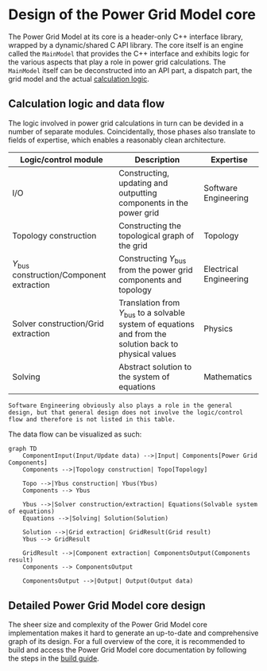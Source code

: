 <!--
SPDX-FileCopyrightText: Contributors to the Power Grid Model project <powergridmodel@lfenergy.org>

SPDX-License-Identifier: MPL-2.0
-->

# Design of the Power Grid Model core

The Power Grid Model at its core is a header-only C++ interface library, wrapped by a dynamic/shared C API library.
The core itself is an engine called the `MainModel` that provides the C++ interface and exhibits logic for the various aspects that play a role in power grid calculations.
The `MainModel` itself can be deconstructed into an API part, a dispatch part, the grid model and the actual [calculation logic](#calculation-logic-and-data-flow).

## Calculation logic and data flow

The logic involved in power grid calculations in turn can be devided in a number of separate modules.
Coincidentally, those phases also translate to fields of expertise, which enables a reasonably clean architecture.

| Logic/control module                               | Description                                                                                                       | Expertise              |
| -------------------------------------------------- | ----------------------------------------------------------------------------------------------------------------- | ---------------------- |
| I/O                                                | Constructing, updating and outputting components in the power grid                                                | Software Engineering   |
| Topology construction                              | Constructing the topological graph of the grid                                                                    | Topology               |
| $Y_{\text{bus}}$ construction/Component extraction | Constructing $Y_{\text{bus}}$ from the power grid components and topology                                         | Electrical Engineering |
| Solver construction/Grid extraction                | Translation from $Y_{\text{bus}}$ to a solvable system of equations and from the solution back to physical values | Physics                |
| Solving                                            | Abstract solution to the system of equations                                                                      | Mathematics            |

```{note}
Software Engineering obviously also plays a role in the general design, but that general design does not involve the logic/control flow and therefore is not listed in this table.
```

The data flow can be visualized as such:

```{mermaid}
graph TD
    ComponentInput(Input/Update data) -->|Input| Components[Power Grid Components]
    Components -->|Topology construction| Topo[Topology]

    Topo -->|Ybus construction| Ybus(Ybus)
    Components --> Ybus

    Ybus -->|Solver construction/extraction| Equations(Solvable system of equations)
    Equations -->|Solving| Solution(Solution)

    Solution -->|Grid extraction| GridResult(Grid result)
    Ybus --> GridResult

    GridResult -->|Component extraction| ComponentsOutput(Components result)
    Components --> ComponentsOutput

    ComponentsOutput -->|Output| Output(Output data)
```

## Detailed Power Grid Model core design

The sheer size and complexity of the Power Grid Model core implementation makes it hard to generate an up-to-date and comprehensive graph of its design.
For a full overview of the core, it is recommended to build and access the Power Grid Model core documentation by following the steps in the [build guide](./build-guide.md#documentation).
